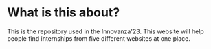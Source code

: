 # What is this about?

This is the repository used in the Innovanza'23. This website will help people
find internships from five different websites at one place. 
